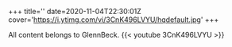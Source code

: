 +++
title=''
date=2020-11-04T22:30:01Z
cover='https://i.ytimg.com/vi/3CnK496LVYU/hqdefault.jpg'
+++

All content belongs to GlennBeck.
{{< youtube 3CnK496LVYU >}}
